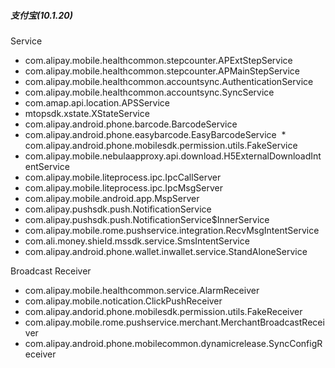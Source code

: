 
##### 支付宝(10.1.20)
Service
  * com.alipay.mobile.healthcommon.stepcounter.APExtStepService
  * com.alipay.mobile.healthcommon.stepcounter.APMainStepService
  * com.alipay.mobile.healthcommon.accountsync.AuthenticationService
  * com.alipay.mobile.healthcommon.accountsync.SyncService
  * com.amap.api.location.APSService
  * mtopsdk.xstate.XStateService
  * com.alipay.android.phone.barcode.BarcodeService
  * com.alipay.android.phone.easybarcode.EasyBarcodeService
  * com.alipay.android.phone.mobilesdk.permission.utils.FakeService
  * com.alipay.mobile.nebulaapproxy.api.download.H5ExternalDownloadIntentService
  * com.alipay.mobile.liteprocess.ipc.IpcCallServer
  * com.alipay.mobile.liteprocess.ipc.IpcMsgServer
  * com.alipay.mobile.android.app.MspServer
  * com.alipay.pushsdk.push.NotificationService
  * com.alipay.pushsdk.push.NotificationService$InnerService
  * com.alipay.mobile.rome.pushservice.integration.RecvMsgIntentService
  * com.ali.money.shieId.mssdk.service.SmsIntentService
  * com.alipay.android.phone.wallet.inwallet.service.StandAloneService

Broadcast Receiver
  * com.alipay.mobile.healthcommon.service.AlarmReceiver
  * com.alipay.mobile.notication.ClickPushReceiver
  * com.alipay.andorid.phone.mobilesdk.permission.utils.FakeReceiver
  * com.alipay.mobile.rome.pushservice.merchant.MerchantBroadcastReceiver
  * com.alipay.android.phone.mobilecommon.dynamicrelease.SyncConfigReceiver
  
